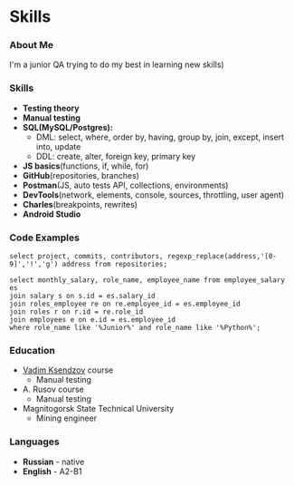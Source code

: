 # Skills
### About Me
I'm a junior QA trying to do my best in learning new skills)
### Skills
* **Testing theory**
* **Manual testing**
* **SQL(MySQL/Postgres):**
    * DML: select, where, order by, having, group by, join, except, insert into, update
    * DDL: create, alter, foreign key, primary key
* **JS basics**(functions, if, while, for)
* **GitHub**(repositories, branches)
* **Postman**(JS, auto tests API, collections, environments)
* **DevTools**(network, elements, console, sources, throttling, user agent)
* **Charles**(breakpoints, rewrites)
* **Android Studio**
### Code Examples
```
select project, commits, contributors, regexp_replace(address,'[0-9]','!','g') address from repositories;
```
```
select monthly_salary, role_name, employee_name from employee_salary es 
join salary s on s.id = es.salary_id 
join roles_employee re on re.employee_id = es.employee_id 
join roles r on r.id = re.role_id
join employees e on e.id = es.employee_id
where role_name like '%Junior%' and role_name like '%Python%';
```
### Education
* [Vadim Ksendzov](https://ksendzov.com/) course
  * Manual testing
* A. Rusov course
  * Manual testing
* Magnitogorsk State Technical University
  * Mining engineer
### Languages
* **Russian** - native
* **English** - A2-B1
